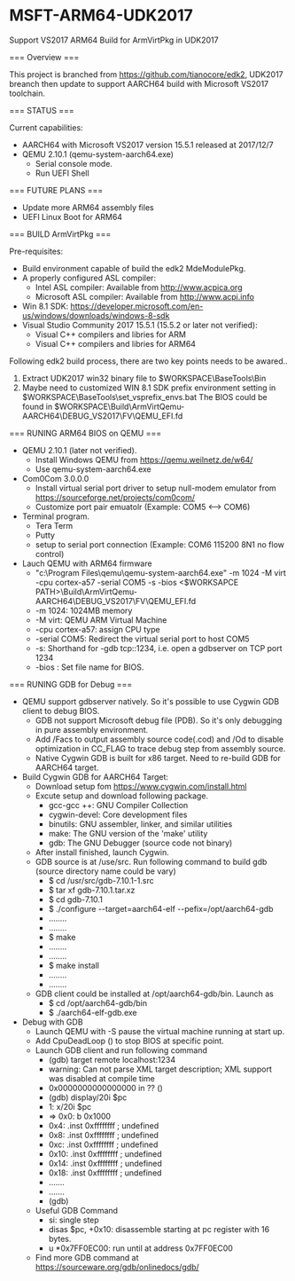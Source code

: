 # MSFT-ARM64-UDK2017
Support VS2017 ARM64 Build for ArmVirtPkg in UDK2017

=== Overview ===

This project is branched from https://github.com/tianocore/edk2, UDK2017 breanch 
then update to support AARCH64 build with Microsoft VS2017 toolchain.

=== STATUS ===

Current capabilities:
* AARCH64 with Microsoft VS2017 version 15.5.1 released at 2017/12/7
* QEMU 2.10.1 (qemu-system-aarch64.exe)
  - Serial console mode.
  - Run UEFI Shell

=== FUTURE PLANS ===

* Update more ARM64 assembly files
* UEFI Linux Boot for ARM64

=== BUILD ArmVirtPkg ===

Pre-requisites:
* Build environment capable of build the edk2 MdeModulePkg.
* A properly configured ASL compiler:
  - Intel ASL compiler: Available from http://www.acpica.org
  - Microsoft ASL compiler: Available from http://www.acpi.info
* Win 8.1 SDK: https://developer.microsoft.com/en-us/windows/downloads/windows-8-sdk
* Visual Studio Community 2017 15.5.1 (15.5.2 or later not verified):
  - Visual C++ compilers and libries for ARM
  - Visual C++ compilers and libries for ARM64

Following edk2 build process, there are two key points needs to be awared..
1. Extract UDK2017 win32 binary file to $WORKSPACE\BaseTools\Bin
2. Maybe need to customized WIN 8.1 SDK prefix environment setting in $WORKSPACE\BaseTools\set_vsprefix_envs.bat
The BIOS could be found in $WORKSPACE\Build\ArmVirtQemu-AARCH64\DEBUG_VS2017\FV\QEMU_EFI.fd

=== RUNING ARM64 BIOS on QEMU ===

* QEMU 2.10.1 (later not verified).
  - Install Windows QEMU from https://qemu.weilnetz.de/w64/
  - Use qemu-system-aarch64.exe
* Com0Com 3.0.0.0
  - Install virtual serial port driver to setup null-modem emulator from https://sourceforge.net/projects/com0com/
  - Customize port pair emuatolr (Example: COM5 <--> COM6) 
* Terminal program.
  - Tera Term
  - Putty
  - setup to serial port connection (Example: COM6 115200 8N1 no flow control)
* Lauch QEMU with ARM64 firmware
  - "c:\Program Files\qemu\qemu-system-aarch64.exe" -m 1024 -M virt -cpu cortex-a57 -serial COM5 -s -bios <$WORKSAPCE PATH>\Build\ArmVirtQemu-AARCH64\DEBUG_VS2017\FV\QEMU_EFI.fd
  - -m 1024: 1024MB memory
  - -M virt: QEMU ARM Virtual Machine
  - -cpu cortex-a57: assign CPU type
  - -serial COM5: Redirect the virtual serial port to host COM5
  - -s: Shorthand for -gdb tcp::1234, i.e. open a gdbserver on TCP port 1234
  - -bios <file path>: Set file name for BIOS.

=== RUNING GDB for Debug ===

* QEMU support gdbserver natively. So it's possible to use Cygwin GDB client to debug BIOS.
  - GDB not support Microsoft debug file (PDB). So it's only debugging in pure assembly environment.
  - Add /Facs to output assembly source code(.cod) and /Od to disable optimization in CC_FLAG to trace debug step from assembly source.
  - Native Cygwin GDB is built for x86 target. Need to re-build GDB for AARCH64 target.
* Build Cygwin GDB for AARCH64 Target:
  - Download setup fom https://www.cygwin.com/install.html
  - Excute setup and download following package.
    + gcc-gcc ++: GNU Compiler Collection
    + cygwin-devel: Core development files
    + binutils: GNU assembler, linker, and similar utilities
    + make: The GNU version of the 'make' utility
    + gdb: The GNU Debugger (source code not binary)
  - After install finished, launch Cygwin.
  - GDB source is at /use/src. Run following command to build gdb (source directory name could be vary)
    + $ cd /usr/src/gdb-7.10.1-1.src
    + $ tar xf gdb-7.10.1.tar.xz
    + $ cd gdb-7.10.1
    + $ ./configure --target=aarch64-elf --pefix=/opt/aarch64-gdb
    + ........
    + ........
    + $ make
    + ........
    + ........
    + $ make install
    + ........
    + ........
  - GDB client could be installed at /opt/aarch64-gdb/bin. Launch as
    + $ cd /opt/aarch64-gdb/bin
    + $ ./aarch64-elf-gdb.exe
* Debug with GDB
  - Launch QEMU with -S pause the virtual machine running at start up.
  - Add CpuDeadLoop () to stop BIOS at specific point.
  - Launch GDB client and run following command
    + (gdb) target remote localhost:1234
    + warning: Can not parse XML target description; XML support was disabled at compile time
    + 0x0000000000000000 in ?? ()
    + (gdb) display/20i $pc
    + 1: x/20i $pc
    + => 0x0: b       0x1000
    +    0x4: .inst   0xffffffff ; undefined
    +    0x8: .inst   0xffffffff ; undefined
    +    0xc: .inst   0xffffffff ; undefined
    +    0x10:        .inst   0xffffffff ; undefined
    +    0x14:        .inst   0xffffffff ; undefined
    +    0x18:        .inst   0xffffffff ; undefined
    +    .......
    +    .......
    + (gdb)
  - Useful GDB Command
    + si: single step 
    + disas $pc, +0x10: disassemble starting at pc register with 16 bytes.
    + u *0x7FF0EC00: run until at address 0x7FF0EC00
  - Find more GDB command at https://sourceware.org/gdb/onlinedocs/gdb/



  
  
  
  
  

